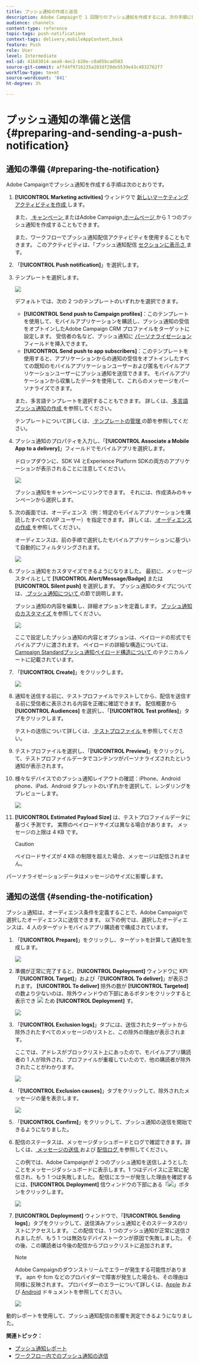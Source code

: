 ```yaml
---
title: プッシュ通知の作成と送信
description: Adobe Campaignで 1 回限りのプッシュ通知を作成するには、次の手順に従います。
audience: channels
content-type: reference
topic-tags: push-notifications
context-tags: delivery,mobileAppContent,back
feature: Push
role: User
level: Intermediate
exl-id: 41b83014-aea9-4ec2-b20e-c0a05bcad503
source-git-commit: affd4f9716235a283df20de5539e43c4832762f7
workflow-type: tm+mt
source-wordcount: '841'
ht-degree: 3%

---
```


# プッシュ通知の準備と送信{#preparing-and-sending-a-push-notification}

## 通知の準備 {#preparing-the-notification}

Adobe Campaignでプッシュ通知を作成する手順は次のとおりです。

1. **[!UICONTROL Marketing activities]** ウィンドウで [ 新しいマーケティングアクティビティを作成 ](../../start/using/marketing-activities.md#creating-a-marketing-activity) します。

   また、[ キャンペーン ](../../start/using/marketing-activities.md#creating-a-marketing-activity) またはAdobe Campaign[ ホームページ ](../../start/using/interface-description.md#home-page) から 1 つのプッシュ通知を作成することもできます。

   また、ワークフローでプッシュ通知配信アクティビティを使用することもできます。 このアクティビティは、「プッシュ通知配信 [ セクションに表示さ ](../../automating/using/push-notification-delivery.md) ます。

1. 「**[!UICONTROL Push notification]**」を選択します。
1. テンプレートを選択します。

   ![](assets/push_notif_type.png)

   デフォルトでは、次の 2 つのテンプレートのいずれかを選択できます。

   * **[!UICONTROL Send push to Campaign profiles]**：このテンプレートを使用して、モバイルアプリケーションを購読し、プッシュ通知の受信をオプトインしたAdobe Campaign CRM プロファイルをターゲットに設定します。 受信者の名など、プッシュ通知に [ パーソナライゼーション ](../../designing/using/personalization.md#inserting-a-personalization-field) フィールドを挿入できます。
   * **[!UICONTROL Send push to app subscribers]**：このテンプレートを使用すると、アプリケーションからの通知の受信をオプトインしたすべての既知のモバイルアプリケーションユーザーおよび匿名モバイルアプリケーションユーザーにプッシュ通知を送信できます。 モバイルアプリケーションから収集したデータを使用して、これらのメッセージをパーソナライズできます。

   また、多言語テンプレートを選択することもできます。 詳しくは、[ 多言語プッシュ通知の作成 ](../../channels/using/creating-a-multilingual-push-notification.md) を参照してください。

   テンプレートについて詳しくは、[ テンプレートの管理 ](../../start/using/marketing-activity-templates.md) の節を参照してください。

1. プッシュ通知のプロパティを入力し、「**[!UICONTROL Associate a Mobile App to a delivery]**」フィールドでモバイルアプリを選択します。

   ドロップダウンに、SDK V4 とExperience Platform SDKの両方のアプリケーションが表示されることに注意してください。

   ![](assets/push_notif_properties.png)

   プッシュ通知をキャンペーンにリンクできます。 それには、作成済みのキャンペーンから選択します。

1. 次の画面では、オーディエンス（例：特定のモバイルアプリケーションを購読したすべてのVIP ユーザー）を指定できます。 詳しくは、[ オーディエンスの作成 ](../../audiences/using/creating-audiences.md) を参照してください。

   オーディエンスは、前の手順で選択したモバイルアプリケーションに基づいて自動的にフィルタリングされます。

   ![](assets/push_notif_audience.png)

1. プッシュ通知をカスタマイズできるようになりました。 最初に、メッセージスタイルとして **[!UICONTROL Alert/Message/Badge]** または **[!UICONTROL Silent push]** を選択します。 プッシュ通知のタイプについては、[ プッシュ通知について ](../../channels/using/about-push-notifications.md) の節で説明します。

   プッシュ通知の内容を編集し、詳細オプションを定義します。 [ プッシュ通知のカスタマイズ ](../../channels/using/customizing-a-push-notification.md) を参照してください。

   ![](assets/push_notif_content.png)

   ここで設定したプッシュ通知の内容とオプションは、ペイロードの形式でモバイルアプリに渡されます。 ペイロードの詳細な構造については、[Campaign Standardプッシュ通知ペイロード構造について ](../../administration/using/push-payload.md) のテクニカルノートに記載されています。

1. 「**[!UICONTROL Create]**」をクリックします。

   ![](assets/push_notif_content_2.png)

1. 通知を送信する前に、テストプロファイルでテストしてから、配信を送信する前に受信者に表示される内容を正確に確認できます。 配信概要から **[!UICONTROL Audiences]** を選択し、「**[!UICONTROL Test profiles]**」タブをクリックします。

   テストの送信について詳しくは、[ テストプロファイル ](../../sending/using/sending-proofs.md) を参照してください。

1. テストプロファイルを選択し、「**[!UICONTROL Preview]**」をクリックして、テストプロファイルデータでコンテンツがパーソナライズされたという通知が表示されます。
1. 様々なデバイスでのプッシュ通知レイアウトの確認：iPhone、Android phone、iPad、Android タブレットのいずれかを選択して、レンダリングをプレビューします。

   ![](assets/push_notif_preview.png)

1. **[!UICONTROL Estimated Payload Size]** は、テストプロファイルデータに基づく予測です。 実際のペイロードサイズは異なる場合があります。 メッセージの上限は 4 KB です。

   >[!CAUTION]
   >
   >ペイロードサイズが 4 KB の制限を超えた場合、メッセージは配信されません。

パーソナライゼーションデータはメッセージのサイズに影響します。

## 通知の送信 {#sending-the-notification}

プッシュ通知は、オーディエンス条件を定義することで、Adobe Campaignで選択したオーディエンスに送信できます。 以下の例では、選択したオーディエンスは、4 人のターゲットモバイルアプリ購読者で構成されています。

1. 「**[!UICONTROL Prepare]**」をクリックし、ターゲットを計算して通知を生成します。

   ![](assets/push_send_1.png)

1. 準備が正常に完了すると、**[!UICONTROL Deployment]** ウィンドウに KPI 「**[!UICONTROL Target]**」および「**[!UICONTROL To deliver]**」が表示されます。 **[!UICONTROL To deliver]** 除外の数が **[!UICONTROL Targeted]** の数より少ないのは、除外ウィンドウの下部にあるボタンをクリックすると表示でき ![](assets/lp_link_properties.png) ため **[!UICONTROL Deployment]** す。

   ![](assets/push_send_2.png)

1. 「**[!UICONTROL Exclusion logs]**」タブには、送信されたターゲットから除外されたすべてのメッセージのリストと、この除外の理由が表示されます。

   ここでは、アドレスがブロックリスト上にあったので、モバイルアプリ購読者の 1 人が除外され、プロファイルが重複していたので、他の購読者が除外されたことがわかります。

   ![](assets/push_send_5.png)

1. 「**[!UICONTROL Exclusion causes]**」タブをクリックして、除外されたメッセージの量を表示します。

   ![](assets/push_send_7.png)

1. 「**[!UICONTROL Confirm]**」をクリックして、プッシュ通知の送信を開始できるようになりました。
1. 配信のステータスは、メッセージダッシュボードとログで確認できます。詳しくは、[ メッセージの送信 ](../../sending/using/confirming-the-send.md) および [ 配信ログ ](../../sending/using/monitoring-a-delivery.md#delivery-logs) を参照してください。

   この例では、Adobe Campaignが 2 つのプッシュ通知を送信しようとしたことをメッセージダッシュボードに表示します。1 つはデバイスに正常に配信され、もう 1 つは失敗しました。 配信にエラーが発生した理由を確認するには、**[!UICONTROL Deployment]** 信ウィンドウの下部にある「![](assets/lp_link_properties.png)」ボタンをクリックします。

   ![](assets/push_send_4.png)

1. **[!UICONTROL Deployment]** ウィンドウで、「**[!UICONTROL Sending logs]**」タブをクリックして、送信済みプッシュ通知とそのステータスのリストにアクセスします。 この配信では、1 つのプッシュ通知が正常に送信されましたが、もう 1 つは無効なデバイストークンが原因で失敗しました。 その後、この購読者は今後の配信からブロックリストに追加されます。

   >[!NOTE]
   >
   >Adobe Campaignのダウンストリームでエラーが発生する可能性があります。 apn や fcm などのプロバイダーで障害が発生した場合も、その理由は同様に反映されます。 プロバイダーのエラーについて詳しくは、[Apple](https://developer.apple.com/library/content/documentation/NetworkingInternet/Conceptual/RemoteNotificationsPG/CommunicatingwithAPNs.html) および [Android](https://firebase.google.com/docs/cloud-messaging/http-server-ref?hl=ja) ドキュメントを参照してください。

   ![](assets/push_send_6.png)

動的レポートを使用して、プッシュ通知配信の影響を測定できるようになりました。

**関連トピック：**

* [プッシュ通知レポート](../../reporting/using/push-notification-report.md)
* [ワークフロー内でのプッシュ通知の送信](../../automating/using/push-notification-delivery.md)

